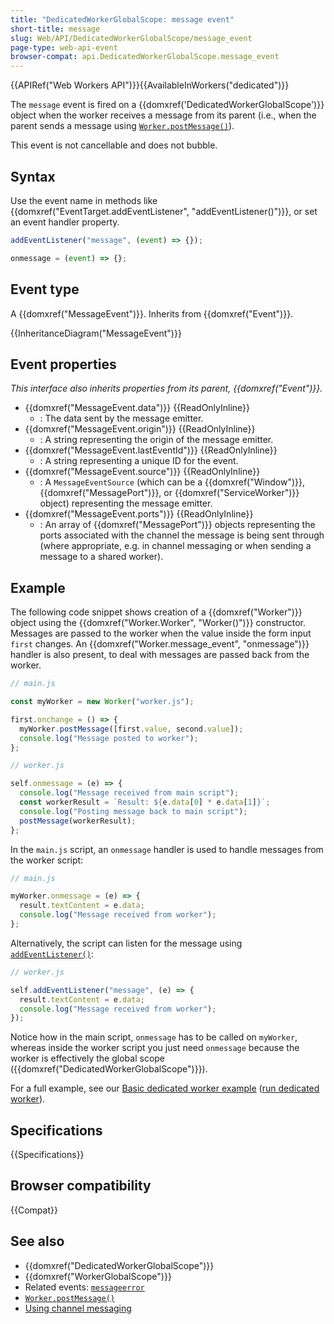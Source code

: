```yaml
---
title: "DedicatedWorkerGlobalScope: message event"
short-title: message
slug: Web/API/DedicatedWorkerGlobalScope/message_event
page-type: web-api-event
browser-compat: api.DedicatedWorkerGlobalScope.message_event
---
```


{{APIRef("Web Workers API")}}{{AvailableInWorkers("dedicated")}}

The `message` event is fired on a {{domxref('DedicatedWorkerGlobalScope')}} object when the worker receives a message from its parent (i.e., when the parent sends a message using [`Worker.postMessage()`](/en-US/docs/Web/API/Worker/postMessage)).

This event is not cancellable and does not bubble.

## Syntax

Use the event name in methods like {{domxref("EventTarget.addEventListener", "addEventListener()")}}, or set an event handler property.

```js
addEventListener("message", (event) => {});

onmessage = (event) => {};
```

## Event type

A {{domxref("MessageEvent")}}. Inherits from {{domxref("Event")}}.

{{InheritanceDiagram("MessageEvent")}}

## Event properties

_This interface also inherits properties from its parent, {{domxref("Event")}}._

- {{domxref("MessageEvent.data")}} {{ReadOnlyInline}}
  - : The data sent by the message emitter.
- {{domxref("MessageEvent.origin")}} {{ReadOnlyInline}}
  - : A string representing the origin of the message emitter.
- {{domxref("MessageEvent.lastEventId")}} {{ReadOnlyInline}}
  - : A string representing a unique ID for the event.
- {{domxref("MessageEvent.source")}} {{ReadOnlyInline}}
  - : A `MessageEventSource` (which can be a {{domxref("Window")}}, {{domxref("MessagePort")}}, or {{domxref("ServiceWorker")}} object) representing the message emitter.
- {{domxref("MessageEvent.ports")}} {{ReadOnlyInline}}
  - : An array of {{domxref("MessagePort")}} objects representing the ports associated with the channel the message is being sent through (where appropriate, e.g. in channel messaging or when sending a message to a shared worker).

## Example

The following code snippet shows creation of a {{domxref("Worker")}} object using the {{domxref("Worker.Worker", "Worker()")}} constructor. Messages are passed to the worker when the value inside the form input `first` changes. An {{domxref("Worker.message_event", "onmessage")}} handler is also present, to deal with messages are passed back from the worker.

```js
// main.js

const myWorker = new Worker("worker.js");

first.onchange = () => {
  myWorker.postMessage([first.value, second.value]);
  console.log("Message posted to worker");
};

// worker.js

self.onmessage = (e) => {
  console.log("Message received from main script");
  const workerResult = `Result: ${e.data[0] * e.data[1]}`;
  console.log("Posting message back to main script");
  postMessage(workerResult);
};
```

In the `main.js` script, an `onmessage` handler is used to handle messages from the worker script:

```js
// main.js

myWorker.onmessage = (e) => {
  result.textContent = e.data;
  console.log("Message received from worker");
};
```

Alternatively, the script can listen for the message using [`addEventListener()`](/en-US/docs/Web/API/EventTarget/addEventListener):

```js
// worker.js

self.addEventListener("message", (e) => {
  result.textContent = e.data;
  console.log("Message received from worker");
});
```

Notice how in the main script, `onmessage` has to be called on `myWorker`, whereas inside the worker script you just need `onmessage` because the worker is effectively the global scope ({{domxref("DedicatedWorkerGlobalScope")}}).

For a full example, see our [Basic dedicated worker example](https://github.com/mdn/dom-examples/tree/main/web-workers/simple-web-worker) ([run dedicated worker](https://mdn.github.io/dom-examples/web-workers/simple-web-worker/)).

## Specifications

{{Specifications}}

## Browser compatibility

{{Compat}}

## See also

- {{domxref("DedicatedWorkerGlobalScope")}}
- {{domxref("WorkerGlobalScope")}}
- Related events: [`messageerror`](/en-US/docs/Web/API/DedicatedWorkerGlobalScope/messageerror_event)
- [`Worker.postMessage()`](/en-US/docs/Web/API/Worker/postMessage)
- [Using channel messaging](/en-US/docs/Web/API/Channel_Messaging_API/Using_channel_messaging)
